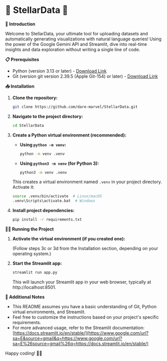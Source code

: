 # 🌟 StellarData 🌟

**🚀 Introduction**

Welcome to StellarData, your ultimate tool for uploading datasets and automatically generating visualizations with natural language queries! Using the power of the Google Gemini API and Streamlit, dive into real-time insights and data exploration without writing a single line of code.

**📋 Prerequisites**

* Python (version 3.13 or later) - [Download Link](https://www.google.com/url?sa=E&source=gmail&q=https://www.python.org/downloads/)
* Git (version git version 2.39.5 (Apple Git-154) or later) - [Download Link](https://www.google.com/url?sa=E&source=gmail&q=https://www.google.com/url?sa=E%26source=gmail%26q=https://git-scm.com/downloads)

**📥 Installation**

1. **Clone the repository:**

    ```bash
    git clone https://github.com/dare-marvel/StellarData.git
    ```

2. **Navigate to the project directory:**

    ```bash
    cd StellarData
    ```

3. **Create a Python virtual environment (recommended):**

    - **Using `python -m venv`:**

        ```bash
        python -m venv .venv
        ```

    - **Using `python3 -m venv` (for Python 3):**

        ```bash
        python3 -m venv .venv
        ```

    This creates a virtual environment named `.venv` in your project directory. Activate it:

    ```bash
    source .venv/bin/activate  # Linux/macOS
    .venv\Scripts\activate.bat  # Windows
    ```

4. **Install project dependencies:**

    ```bash
    pip install -r requirements.txt
    ```

**🏃‍♂️ Running the Project**

1. **Activate the virtual environment (if you created one):**

    (Follow steps 3c or 3d from the Installation section, depending on your operating system.)

2. **Start the Streamlit app:**

    ```bash
    streamlit run app.py
    ```

    This will launch your Streamlit app in your web browser, typically at http://localhost:8501.

**📝 Additional Notes**

* This README assumes you have a basic understanding of Git, Python virtual environments, and Streamlit.
* Feel free to customize the instructions based on your project's specific requirements.
* For more advanced usage, refer to the Streamlit documentation: [https://docs.streamlit.io/en/stable/](https://www.google.com/url?sa=E&source=gmail&q=https://www.google.com/url?sa=E%26source=gmail%26q=https://docs.streamlit.io/en/stable/)

Happy coding! 🚀✨
